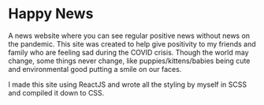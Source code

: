 # Happy News
A news website where you can see regular positive news without news on the pandemic. This site was created to help give positivity to my friends and family who are feeling sad during the COVID crisis. Though the world may change, some things never change, like puppies/kittens/babies being cute and environmental good putting a smile on our faces. 

I made this site using ReactJS and wrote all the styling by myself in SCSS and compiled it down to CSS.

